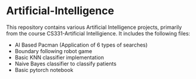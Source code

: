 # Artificial-Intelligence

This repository contains various Artificial Intelligence projects, primarily from the course CS331-Artificial Intelligience. It includes the following files:

- AI Based Pacman (Application of 6 types of searches)
- Boundary following robot game
- Basic KNN classifier implementation
- Naive Bayes classifier to classify patients
- Basic pytorch notebook
